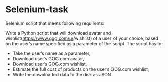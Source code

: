 # Selenium-task

Selenium script that meets following requirents:

Write a Python script that will download avatar and wishlist(https://www.gog.com/u/<username>/wishlist) of a user of your choice, based on the user’s name specified as a parameter of the script.
The script has to:
  
  * Take the user’s name as a parameter,
  * Download user’s GOG.com avatar,
  * Download user’s GOG.com wishlist,
  * Estimate the full cost of products on the user’s GOG.com wishlist,
  * Write the downloaded data to the disk as JSON
  
  
